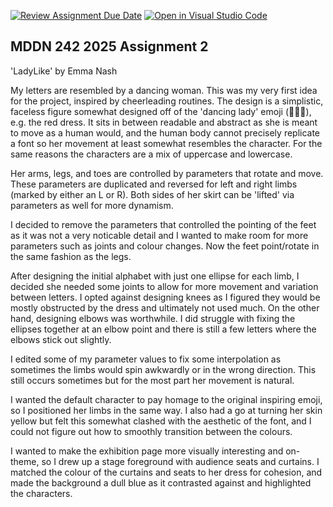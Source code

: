 [![Review Assignment Due Date](https://classroom.github.com/assets/deadline-readme-button-22041afd0340ce965d47ae6ef1cefeee28c7c493a6346c4f15d667ab976d596c.svg)](https://classroom.github.com/a/m3rrFl41)
[![Open in Visual Studio Code](https://classroom.github.com/assets/open-in-vscode-2e0aaae1b6195c2367325f4f02e2d04e9abb55f0b24a779b69b11b9e10269abc.svg)](https://classroom.github.com/online_ide?assignment_repo_id=18867790&assignment_repo_type=AssignmentRepo)
## MDDN 242 2025 Assignment 2

'LadyLike' by Emma Nash

My letters are resembled by a dancing woman. This was my very first idea for the project, inspired by cheerleading routines. The design is a simplistic, faceless figure somewhat designed off of the 'dancing lady' emoji (💃💃🏻), e.g. the red dress. It sits in between readable and abstract as she is meant to move as a human would, and the human body cannot precisely replicate a font so her movement at least somewhat resembles the character. For the same reasons the characters are a mix of uppercase and lowercase.

Her arms, legs, and toes are controlled by parameters that rotate and move. These parameters are duplicated and reversed for left and right limbs (marked by either an L or R). Both sides of her skirt can be 'lifted' via parameters as well for more dynamism.

I decided to remove the parameters that controlled the pointing of the feet as it was not a very noticable detail and I wanted to make room for more parameters such as joints and colour changes. Now the feet point/rotate in the same fashion as the legs.

After designing the initial alphabet with just one ellipse for each limb, I decided she needed some joints to allow for more movement and variation between letters. I opted against designing knees as I figured they would be mostly obstructed by the dress and ultimately not used much. On the other hand, designing elbows was worthwhile. I did struggle with fixing the ellipses together at an elbow point and there is still a few letters where the elbows stick out slightly.

I edited some of my parameter values to fix some interpolation as sometimes the limbs would spin awkwardly or in the wrong direction. This still occurs sometimes but for the most part her movement is natural.

I wanted the default character to pay homage to the original inspiring emoji, so I positioned her limbs in the same way. I also had a go at turning her skin yellow but felt this somewhat clashed with the aesthetic of the font, and I could not figure out how to smoothly transition between the colours.

I wanted to make the exhibition page more visually interesting and on-theme, so I drew up a stage foreground with audience seats and curtains. I matched the colour of the curtains and seats to her dress for cohesion, and made the background a dull blue as it contrasted against and highlighted the characters.